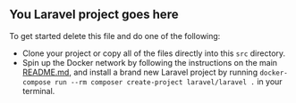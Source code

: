 ## You Laravel project goes here

To get started delete this file and do one of the following:

* Clone your project or copy all of the files directly into this `src` directory.
* Spin up the Docker network by following the instructions on the main [README.md](../README.md), and install a brand new Laravel project by running `docker-compose run --rm composer create-project laravel/laravel .` in your terminal.